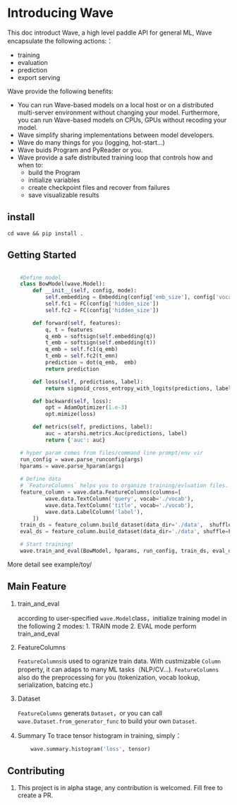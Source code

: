 # Introducing Wave
This doc introduct Wave, a high level paddle API for general ML, Wave encapsulate the following actions:：
-  training
-  evaluation
-  prediction
-  export serving
  
Wave provide the following benefits:

-   You can run Wave-based models on a local host or on a distributed multi-server environment without changing your model. Furthermore, you can run Wave-based models on CPUs, GPUs without recoding your model.
-   Wave simplify sharing implementations between model developers.
-   Wave do many things for you (logging, hot-start...)
-   Wave buids Program and PyReader or you.
-   Wave provide a safe distributed training loop that controls how and when to:
    -   build the Program
    -   initialize variables
    -   create checkpoint files and recover from failures
    -   save visualizable results

## install

```script
cd wave && pip install .
```

## Getting Started
```python

    #Define model
    class BowModel(wave.Model):
        def __init__(self, config, mode):
            self.embedding = Embedding(config['emb_size'], config['vocab_size'])
            self.fc1 = FC(config['hidden_size'])
            self.fc2 = FC(config['hidden_size'])

        def forward(self, features):
            q, t = features 
            q_emb = softsign(self.embedding(q))
            t_emb = softsign(self.embedding(t))
            q_emb = self.fc1(q_emb)
            t_emb = self.fc2(t_emn)
            prediction = dot(q_emb,  emb)
            return prediction

        def loss(self, predictions, label):
            return sigmoid_cross_entropy_with_logits(predictions, label)

        def backward(self, loss):
            opt = AdamOptimizer(1.e-3)
            opt.mimize(loss)

        def metrics(self, predictions, label):
            auc = atarshi.metrics.Auc(predictions, label)
            return {'auc': auc}

    # hyper param comes from files/command line prompt/env vir
    run_config = wave.parse_runconfig(args)
    hparams = wave.parse_hparam(args)
    
    # Define data
    # `FeatureColumns` helps you to organize training/evluation files.
    feature_column = wave.data.FeatureColumns(columns=[
            wave.data.TextColumn('query', vocab='./vocab'),
            wave.data.TextColumn('title', vocab='./vocab'),
            wave.data.LabelColumn('label'),
        ])
    train_ds = feature_column.build_dataset(data_dir='./data',  shuffle=True, repeat=True)
    eval_ds = feature_column.build_dataset(data_dir='./data', shuffle=False, repeat=False)

    # Start training!
    wave.train_and_eval(BowModel, hparams, run_config, train_ds, eval_ds)
```
More detail see example/toy/

## Main Feature
1. train_and_eval

    according to user-specified `wave.Model`class，initialize training model in the following 2 modes: 1. TRAIN mode 2. EVAL mode
    perform train_and_eval

2. FeatureColumns
    
    `FeatureColumns`is used to ogranize train data. With custmizable `Column` property, it can adaps to many ML tasks（NLP/CV...).
    `FeatureColumns` also do the preprocessing for you (tokenization, vocab lookup, serialization, batcing etc.)


3. Dataset

    `FeatureColumns` generats `Dataset`，or you can call `wave.Dataset.from_generator_func` to build your own `Dataset`.

4. Summary
    To trace tensor histogram in training, simply：
    ```python
        wave.summary.histogram('loss', tensor) 
    ```


## Contributing

1. This project is in alpha stage, any contribution is welcomed. Fill free to create a PR.
